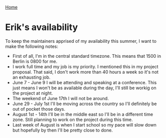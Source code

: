 [Home](README.md)

# Erik's availability

To keep the maintainers apprised of my availability this summer, I want to make the following notes:

* First of all, I'm in the central standard timezone. This means that 1500 in Berlin is 0800 for me.
* I work full time and my job is my priority. I mentioned this in my project proposal. That said, I don't work more than 40 hours a week so it's not an exhausting job.
* June 7 - June 9 I will be attending and speaking at a conference. This just means I won't be as available during the day, I'll still be workig on the project at night.
* The weekend of June 17th I will not be around.
* June 29 - July 1st I'll be moving across the country so I'll definitely be out of pocket those days.
* August 1st - 14th I'll be in the middle east so I'll be in a different time zone. Still planning to work on the project during this time.
* Last week of August is when I start school so my pace will slow down but hopefully by then I'll be pretty close to done.
